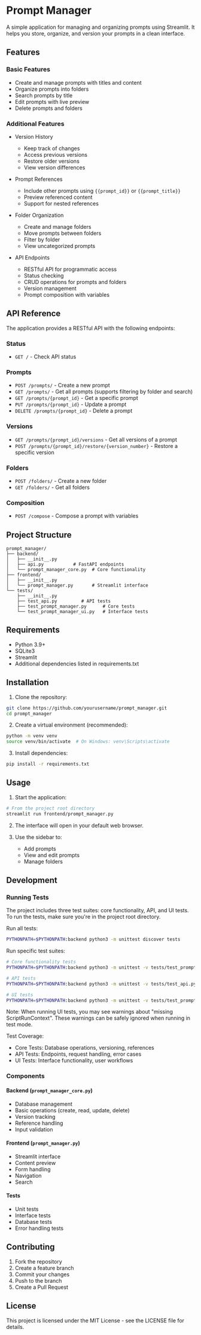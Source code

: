 # Prompt Manager

A simple application for managing and organizing prompts using Streamlit. It helps you store, organize, and version your prompts in a clean interface.

## Features

### Basic Features
- Create and manage prompts with titles and content
- Organize prompts into folders
- Search prompts by title
- Edit prompts with live preview
- Delete prompts and folders

### Additional Features
- Version History
  - Keep track of changes
  - Access previous versions
  - Restore older versions
  - View version differences

- Prompt References
  - Include other prompts using `{{prompt_id}}` or `{{prompt_title}}`
  - Preview referenced content
  - Support for nested references

- Folder Organization
  - Create and manage folders
  - Move prompts between folders
  - Filter by folder
  - View uncategorized prompts

- API Endpoints
  - RESTful API for programmatic access
  - Status checking
  - CRUD operations for prompts and folders
  - Version management
  - Prompt composition with variables

## API Reference

The application provides a RESTful API with the following endpoints:

### Status
- `GET /` - Check API status

### Prompts
- `POST /prompts/` - Create a new prompt
- `GET /prompts/` - Get all prompts (supports filtering by folder and search)
- `GET /prompts/{prompt_id}` - Get a specific prompt
- `PUT /prompts/{prompt_id}` - Update a prompt
- `DELETE /prompts/{prompt_id}` - Delete a prompt

### Versions
- `GET /prompts/{prompt_id}/versions` - Get all versions of a prompt
- `POST /prompts/{prompt_id}/restore/{version_number}` - Restore a specific version

### Folders
- `POST /folders/` - Create a new folder
- `GET /folders/` - Get all folders

### Composition
- `POST /compose` - Compose a prompt with variables

## Project Structure

```
prompt_manager/
├── backend/
│   ├── __init__.py
│   ├── api.py           # FastAPI endpoints
│   └── prompt_manager_core.py  # Core functionality
├── frontend/
│   ├── __init__.py
│   └── prompt_manager.py       # Streamlit interface
└── tests/
    ├── __init__.py
    ├── test_api.py         # API tests
    ├── test_prompt_manager.py      # Core tests
    └── test_prompt_manager_ui.py   # Interface tests
```

## Requirements

- Python 3.9+
- SQLite3
- Streamlit
- Additional dependencies listed in requirements.txt

## Installation

1. Clone the repository:
```bash
git clone https://github.com/yourusername/prompt_manager.git
cd prompt_manager
```

2. Create a virtual environment (recommended):
```bash
python -m venv venv
source venv/bin/activate  # On Windows: venv\Scripts\activate
```

3. Install dependencies:
```bash
pip install -r requirements.txt
```

## Usage

1. Start the application:
```bash
# From the project root directory
streamlit run frontend/prompt_manager.py
```

2. The interface will open in your default web browser.

3. Use the sidebar to:
   - Add prompts
   - View and edit prompts
   - Manage folders

## Development

### Running Tests

The project includes three test suites: core functionality, API, and UI tests. To run the tests, make sure you're in the project root directory.

Run all tests:
```bash
PYTHONPATH=$PYTHONPATH:backend python3 -m unittest discover tests
```

Run specific test suites:
```bash
# Core functionality tests
PYTHONPATH=$PYTHONPATH:backend python3 -m unittest -v tests/test_prompt_manager.py

# API tests
PYTHONPATH=$PYTHONPATH:backend python3 -m unittest -v tests/test_api.py

# UI tests
PYTHONPATH=$PYTHONPATH:backend python3 -m unittest -v tests/test_prompt_manager_ui.py
```

Note: When running UI tests, you may see warnings about "missing ScriptRunContext". These warnings can be safely ignored when running in test mode.

Test Coverage:
- Core Tests: Database operations, versioning, references
- API Tests: Endpoints, request handling, error cases
- UI Tests: Interface functionality, user workflows

### Components

#### Backend (`prompt_manager_core.py`)
- Database management
- Basic operations (create, read, update, delete)
- Version tracking
- Reference handling
- Input validation

#### Frontend (`prompt_manager.py`)
- Streamlit interface
- Content preview
- Form handling
- Navigation
- Search

#### Tests
- Unit tests
- Interface tests
- Database tests
- Error handling tests

## Contributing

1. Fork the repository
2. Create a feature branch
3. Commit your changes
4. Push to the branch
5. Create a Pull Request

## License

This project is licensed under the MIT License - see the LICENSE file for details. 